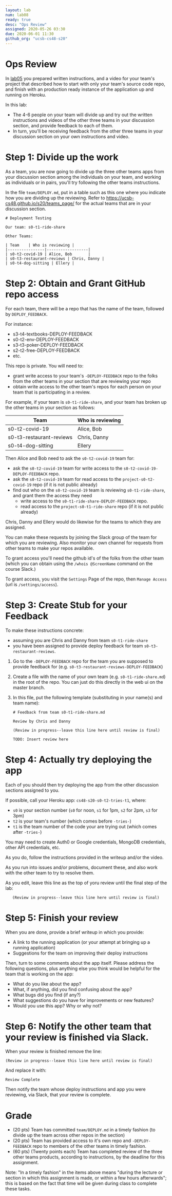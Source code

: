 ```yaml
---
layout: lab
num: lab08
ready: true
desc: "Ops Review"
assigned: 2020-05-26 03:30
due: 2020-06-01 11:30
github_org: "ucsb-cs48-s20"
---
```


# Ops Review

In [lab05](https://ucsb-cs48.github.io/s20/lab/lab05/) you prepared written instructions, and a video for your team's project that 
described how to start with only your team's source code repo, and finish with an production ready instance of the application
up and running on Heroku.

In this lab:
* The 4-6 people on your team will divide up and try out the written instructions and videos of the other three teams
  in your discussion section, and provide feedback to each of them.
* In turn, you'll be receiving feedback from the other three teams in your discussion section on your own
  instructions and video.


# Step 1: Divide up the work


As a team, you are now going to divide up the three other teams apps from your discussion section among the 
individuals on your team, and working as individuals or in pairs, you'll try following the other teams 
instructions.
   
In the file `team/DEPLOY.md`, put in a table such as this one where you indicate how you are dividing up the 
reviewing.  Refer to <https://ucsb-cs48.github.io/s20/teams_page/> for the actual teams that are in your discussion
section.

```
# Deployment Testing
    
Our team: s0-t1-ride-share

Other Teams:
  
| Team    | Who is reviewing |
|----------------|------------------|
| s0-t2-covid-19 | Alice, Bob       |
| s0-t3-restaurant-reviews | Chris, Danny |
| s0-t4-dog-sitting | Ellery |
```
    
# Step 2: Obtain and Grant GitHub repo access 

For each team, there will be a repo that has the name of the team, followed by `DEPLOY_FEEDBACK`.

For instance:

* s3-t4-textbooks-DEPLOY-FEEDBACK
* s0-t2-env-DEPLOY-FEEDBACK
* s3-t3-poker-DEPLOY-FEEDBACK
* s2-t2-free-DEPLOY-FEEDBACK 
* etc.  

This repo is private.   You will need to:
* grant write access to your team's `-DEPLOY-FEEDBACK` repo to the folks from the other teams in your section that are reviewing your repo
* obtain write access to the other team's repos for each person on your team that is participating in a review.

For example, if your team is `s0-t1-ride-share`, and your team has broken up the other teams in your section as follows:

| Team    | Who is reviewing |
|----------------|------------------|
| s0-t2-covid-19 | Alice, Bob       |
| s0-t3-restaurant-reviews | Chris, Danny |
| s0-t4-dog-sitting | Ellery |

Then Alice and Bob need to ask the `s0-t2-covid-19` team for:
- ask the `s0-t2-covid-19` team for write access to the `s0-t2-covid-19-DEPLOY-FEEDBACK` repo.
- ask the `s0-t2-covid-19` team for read access to the `project-s0-t2-covid-19` repo (if it is not public already)
- find out who on the `s0-t2-covid-19` team is reviewing `s0-t1-ride-share`, and grant them the access they need
  - write access to the `s0-t1-ride-share-DEPLOY-FEEDBACK` repo.
  - read access to the `project-s0-t1-ride-share` repo (if it is not public already)
  

Chris, Danny and Ellery would do likewise for the teams to which they are assigned.

You can make these requests by joining the Slack group of the team for which you are reviewing.  Also monitor your own channel for requests
from other teams to make your repos available.    

To grant access you'll need the github id's of the folks from the other team (which you can obtain
using the `/whois @ScreenName` command on the course Slack.)   

To grant access, you visit the `Settings` Page of the repo, then `Manage Access` (url is `/settings/access`).

# Step 3: Create Stub for your Feedback

To make these instructions concrete: 
* assuming you are Chris and Danny from team `s0-t1-ride-share`
* you have been assigned to provide deploy feedback for team `s0-t3-restaurant-reviews`.

1. Go to the `-DEPLOY-FEEDBACK` repo for the team you are supposed to provide feedback for (e.g. `s0-t3-restaurant-reviews-DEPLOY-FEEDBACK`)
2. Create a file with the name of your own team (e.g. `s0-t1-ride-share.md`) in the root of the repo.  You can just do this directly in the web ui on the master branch.
3. In this file, put the following template (substituting in your name(s) and team name):

   ```
   # Feedback from team s0-t1-ride-share.md

   Review by Chris and Danny
   
   (Review in progress--leave this line here until review is final)
   
   TODO: Insert review here
   
   ```
   
# Step 4: Actually try deploying the app

Each of you should then try deploying the app from the other discussion sections assigned to you.  

If possible, call your Heroku app: `cs48-s20-s0-t2-tries-t1`, where:
* `s0` is your section number (`s0` for noon, `s1` for 1pm, `s2` for 2pm, `s3` for 3pm)
* `t2` is your team's number (which comes before `-tries-`)
* `t1` is the team number of the code your are trying out (which comes after `-tries-`)

You may need to create Auth0 or Google credentials, MongoDB credentials, other API credentials, etc.

As you do, follow the instructions provided in the writeup and/or the video.

As you run into issues and/or problems, document these, and also work with the other team to try to resolve them.

As you edit, leave this line as the top of yoru review until the final step of the lab:

```
   (Review in progress--leave this line here until review is final)
```

# Step 5: Finish your review
 
When you are done, provide a brief writeup in which you provide:

* A link to the running application (or your attempt at bringing up a running application)
* Suggestions for the team on improving their deploy instructions

Then, turn to some comments about the app itself.  Please address the following questions, plus
anything else you think would be helpful for the team that is working on the app:

- What do you like about the app?
- What, if anything, did you find confusing about the app? 
- What bugs did you find (if any?)
- What suggestions do you have for improvements or new features?
- Would you use this app?  Why or why not?

# Step 6: Notify the other team that your review is finished via Slack.

When your review is finished remove the line:

```
(Review in progress--leave this line here until review is final)
```

And replace it with:

```
Review Complete
```

Then notify the team whose deploy instructions and app you were reviewing, via Slack, that your review is complete.

# Grade


* (20 pts) Team has committed `team/DEPLOY.md` in a timely fashion (to divide up the team across other repos in the section)
* (20 pts) Team has provided access to it's own repo and `-DEPLOY-FEEDBACK` repo to members of the other teams in timely fashion.
* (60 pts) (Twenty points each) Team has completed review of the three other teams products, according to instructions, by the deadline for this assignment.

Note: "In a timely fashion" in the items above means "during the lecture or section in which this assignment is made, or within a few hours afterwards"; this is based
on the fact that time will be given during class to complete these tasks.
